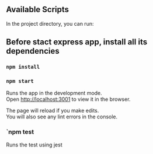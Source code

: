 ## Available Scripts

In the project directory, you can run:

## Before stact express app, install all its dependencies

### `npm install`

### `npm start`

Runs the app in the development mode.\
Open [http://localhost:3001](http://localhost:3001) to view it in the browser.

The page will reload if you make edits.\
You will also see any lint errors in the console.

### `npm test

Runs the test using jest